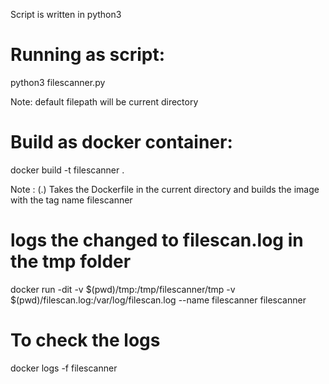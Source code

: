 Script is written in python3

# Running as script:

python3 filescanner.py <filepath>

Note: default filepath will be current directory

# Build as docker container:

docker build -t filescanner .

Note : (.) Takes the Dockerfile in the current directory and builds the image with the tag name filescanner

# logs the changed to filescan.log in the tmp folder

docker run -dit -v $(pwd)/tmp:/tmp/filescanner/tmp -v $(pwd)/filescan.log:/var/log/filescan.log --name filescanner filescanner

# To check the logs

docker logs -f filescanner
